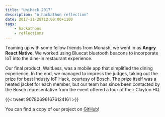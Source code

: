 ```yaml
---
title: "Unihack 2017"
description: "A hackathon reflection"
date: 2017-11-28T12:00:00+1100
tags:
    - hackathons
    - reflections
---
```


Teaming up with some fellow friends from Monash, we went in as **Angry React Native**. We worked using Bluecat bluetooth beacons to incorporate IoT into the dine-in restaurant experience.

<!--more-->

Our final product, WaitLess, was a mobile app that simplified the dining experience. In the end, we managed to impress the judges, taking out the prize for best Industy IoT Hack, courtesy of Bosch. The prize itself was a heated jacket for each member, but our team has since been contacted by the Bosch representative from the event offered a tour of their Clayton HQ.

{{< tweet 907806961676124161 >}}

You can find a copy of our project on [GitHub](https://github.com/scaredginger/angry-react-native/)!
